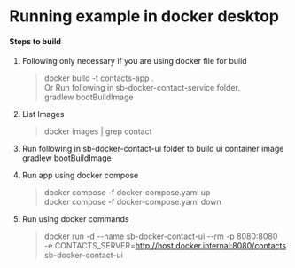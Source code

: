 # Running example in docker desktop 

#### Steps to build
1. Following only necessary if you are using docker file for build  
    > docker build -t contacts-app .  
    > Or Run following in sb-docker-contact-service folder.  
    > gradlew bootBuildImage  

1. List Images
   > docker images | grep contact

1. Run following in sb-docker-contact-ui folder to build ui container image  
   gradlew bootBuildImage

1. Run app using docker compose  
   > docker compose -f docker-compose.yaml up  
   > docker compose -f docker-compose.yaml down  
   
1. Run using docker commands
   > docker run -d --name sb-docker-contact-ui --rm -p 8080:8080   
   -e CONTACTS_SERVER=http://host.docker.internal:8080/contacts 
   sb-docker-contact-ui  
